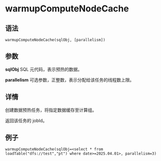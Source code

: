 # warmupComputeNodeCache

## 语法

`warmupComputeNodeCache(sqlObj, [parallelism])`

## 参数

**sqlObj** SQL 元代码，表示预热的数据。

**parallelism** 可选参数，正整数，表示分配给该任务的线程数上限。

## 详情

创建数据预热任务，将指定数据缓存至计算组。

返回该任务的 jobId。

## 例子

```
warmupComputeNodeCache(sqlObj=<select * from loadTable("dfs://test","pt") where date>=2025.04.01>, parallelism=3)
```

